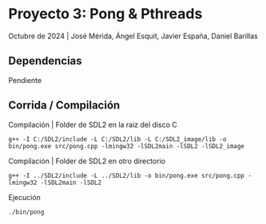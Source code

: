 # Proyecto 3: Pong & Pthreads
Octubre de 2024 | José Mérida, Ángel Esquit, Javier España, Daniel Barillas
## Dependencias
Pendiente

## Corrida / Compilación

Compilación | Folder de SDL2 en la raiz del disco C

```
g++ -I C:/SDL2/include -L C:/SDL2/lib -L C:/SDL2_image/lib -o bin/pong.exe src/pong.cpp -lmingw32 -lSDL2main -lSDL2 -lSDL2_image
```

Compilación | Folder de SDL2 en otro directorio

```
g++ -I ../SDL2/include -L ../SDL2/lib -o bin/pong.exe src/pong.cpp -lmingw32 -lSDL2main -lSDL2 
```

Ejecución

```
./bin/pong
```